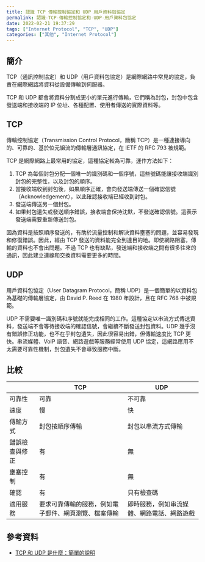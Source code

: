 ```yaml
---
title: 認識 TCP 傳輸控制協定和 UDP 用戶資料包協定
permalink: 認識-TCP-傳輸控制協定和-UDP-用戶資料包協定
date: 2022-02-21 19:37:29
tags: ["Internet Protocol", "TCP", "UDP"]
categories: ["其他", "Internet Protocol"]
---
```


## 簡介

TCP（通訊控制協定）和 UDP（用戶資料包協定）是網際網路中常見的協定，負責在網際網路將資料從設備傳輸到伺服器。

TCP 和 UDP 都會將資料分割成更小的單元進行傳輸，它們稱為封包，封包中包含發送端和接收端的 IP 位址、各種配置、使用者傳送的實際資料等。

## TCP

傳輸控制協定（Transmission Control Protocol，簡稱 TCP）是一種連接導向的、可靠的、基於位元組流的傳輸層通訊協定，在 IETF 的 RFC 793 被規範。

TCP 是網際網路上最常用的協定，這種協定較為可靠，運作方法如下：

1. TCP 為每個封包分配一個唯一的識別碼和一個序號，這些號碼能讓接收端識別封包的完整性，以及封包的順序。
2. 當接收端收到封包後，如果順序正確，會向發送端傳送一個確認信號（Acknowledgement），以此確認接收端已經收到封包。
3. 發送端傳送另一個封包。
4. 如果封包遺失或發送順序錯誤，接收端會保持沈默，不發送確認信號。這表示發送端需要重新傳送封包。

因為資料是按照順序發送的，有助於流量控制和解決資料壅塞的問題，並容易發現和修復錯誤。因此，經由 TCP 發送的資料能完全到達目的地。即使網路阻塞，傳輸的資料也不會出問題。不過 TCP 也有缺點，發送端和接收端之間有很多往來的通訊，因此建立連線和交換資料需要更多的時間。

## UDP

用戶資料包協定（User Datagram Protocol，簡稱 UDP）是一個簡單的以資料包為基礎的傳輸層協定，由 David P. Reed 在 1980 年設計，且在 RFC 768 中被規範。

UDP 不需要唯一識別碼和序號就能完成相同的工作。這種協定以串流方式傳送資料，發送端不會等待接收端的確認信號，會繼續不斷發送封包資料。UDP 幾乎沒有錯誤修正功能，也不在乎封包遺失，因此很容易出錯，但傳輸速度比 TCP 更快。串流媒體、VoIP 語音、網路遊戲等服務經常使用 UDP 協定，這網路應用不太需要可靠性機制，封包遺失不會導致服務中斷。

## 比較

| | TCP | UDP |
| --- | --- | --- |
| 可靠性 | 可靠 | 不可靠 |
| 速度 | 慢 | 快 |
| 傳輸方式 | 封包按順序傳輸 | 封包以串流方式傳輸 |
| 錯誤檢查與修正 | 有 | 無 |
| 壅塞控制 | 有 | 無 |
| 確認 | 有 | 只有檢查碼 |
| 適用服務 | 要求可靠傳輸的服務，例如電子郵件、網頁瀏覽、檔案傳輸 | 即時服務，例如串流媒體、網路電話、網路遊戲 |

## 參考資料

- [TCP 和 UDP 是什麼：簡單的說明](https://nordvpn.com/zh-tw/blog/tcp-udp-bijiao/)
